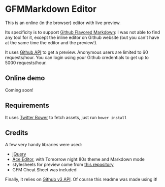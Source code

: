 # GFMMarkdown Editor

This is an online (in the browser) editor with live preview. 

Its specificity is to support [Github Flavored Markdown](http://github.github.com/github-flavored-markdown/): I was not able to find any tool for it, except the inline editor on Github website (but you can't have at the same time the editor and the preview!).

It uses [Github API](http://developer.github.com/v3/markdown/) to get a preview. Anonymous users are limited to 60 requests/hour. You can login using your Github credentials to get up to 5000 requests/hour.

## Online demo

Coming soon!

## Requirements

It uses [Twitter Bower](https://github.com/twitter/bower) to fetch assets, just run ```bower install```

## Credits

A few very handy libraries were used:
 * [jQuery](http://jquery.com/)
 * [Ace Editor](http://ace.ajax.org/), with Tomorrow night 80s theme and Markdown mode
 * stylesheets for preview come from [this repository](https://github.com/github/github-flavored-markdown)
 * GFM Cheat Sheet was included

Finally, it relies on [Github v3 API](http://developer.github.com/v3/markdown/). 
Of course this readme was made using it!
